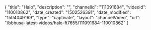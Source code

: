 {
    "title": "Halo",
    "description": "",
    "channelid": "111091684",
    "videoid": "110010862",
    "date_created": "1502526391",
    "date_modified": "1504049169",
    "type": "captivate",
    "layout": "channelVideo",
    "url": "\/bbbusa-latest-videos\/halo-ft7655\/111091684-110010862"
}